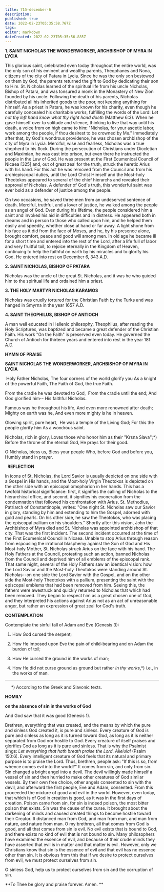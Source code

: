 ```yaml
---
title: 715-december-6
description: 
published: true
date: 2022-02-23T05:35:58.767Z
tags: 
editor: markdown
dateCreated: 2022-02-23T05:35:56.885Z
---
```



**1. SAINT NICHOLAS THE WONDERWORKER, ARCHBISHOP OF MYRA IN LYCIA**

This glorious saint, celebrated even today throughout the entire world, was the only son of his eminent and wealthy parents, Theophanes and Nona, citizens of the city of Patara in Lycia. Since he was the only son bestowed on them by God, the parents returned the gift to God by dedicating their son to Him. St. Nicholas learned of the spiritual life from his uncle Nicholas, Bishop of Patara, and was tonsured a monk in the Monastery of New Zion founded by his uncle. Following the death of his parents, Nicholas distributed all his inherited goods to the poor, not keeping anything for himself. As a priest in Patara, he was known for his charity, even though he carefully concealed his charitable works, fulfilling the words of the Lord: *Let not thy left hand know what thy right hand doeth* (Matthew 6:3). When he gave himself over to solitude and silence, thinking to live that way until his death, a voice from on high came to him: "Nicholas, for your ascetic labor, work among the people, if thou desirest to be crowned by Me." Immediately after that, by God's wondrous providence, he was chosen archbishop of the city of Myra in Lycia. Merciful, wise and fearless, Nicholas was a true shepherd to his flock. During the persecution of Christians under Diocletian and Maximian, he was cast into prison, but even there he instructed the people in the Law of God. He was present at the First Ecumenical Council of Nicaea [325] and, out of great zeal for the truth, struck the heretic Arius with his hand. For this act he was removed from the Council and from his archiepiscopal duties, until the Lord Christ Himself and the Most-holy Theotokos appeared to several of the chief hierarchs and revealed their approval of Nicholas. A defender of God's truth, this wonderful saint was ever bold as a defender of justice among the people. 

On two occasions, he saved three men from an undeserved sentence of death. Merciful, truthful, and a lover of justice, he walked among the people as an angel of God. Even during his lifetime, the people considered him a saint and invoked his aid in difficulties and in distress. He appeared both in dreams and in person to those who called upon him, and he helped them easily and speedily, whether close at hand or far away. A light shone from his face as it did from the face of Moses, and he, by his presence alone, brought comfort, peace and good will among men. In old age he became ill for a short time and entered into the rest of the Lord, after a life full of labor and very fruitful toil, to rejoice eternally in the Kingdom of Heaven, continuing to help the faithful on earth by his miracles and to glorify his God. He entered into rest on December 6, 343 A.D.

**2. SAINT NICHOLAS, BISHOP OF PATARA**

Nicholas was the uncle of the great St. Nicholas, and it was he who guided him to the spiritual life and ordained him a priest.

**3. THE HOLY MARTYR NICHOLAS KARAMOS**

Nicholas was cruelly tortured for the Christian Faith by the Turks and was hanged in Smyrna in the year 1657 A.D.

**4. SAINT THEOPHILUS, BISHOP OF ANTIOCH**

A man well educated in Hellenic philosophy, Theophilus, after reading the Holy Scriptures, was baptized and became a great defender of the Christian Faith. His work "On the Faith" is preserved even today. He governed the Church of Antioch for thirteen years and entered into rest in the year 181 A.D.



**HYMN OF PRAISE**

**SAINT NICHOLAS THE WONDERWORKER, ARCHBISHOP OF MYRA IN LYCIA**

 Holy Father Nicholas,
The four corners of the world glorify you
As a knight of the powerful Faith,
The Faith of God, the true Faith.

From the cradle he was devoted to God, 
From the cradle until the end;
And God glorified him--
His faithful Nicholas.

Famous was he throughout his life,
And even more renowned after death;
Mighty on earth was he,
And even more mighty is he in heaven.

Glowing spirit, pure heart, 
He was a temple of the Living God;
For this the people glorify him
As a wondrous saint.

Nicholas, rich in glory,
Loves those who honor him as their "Krsna Slava";*)
Before the throne of the eternal God,
He prays for their good.

O Nicholas, bless us,
Bless your people
Who, before God and before you,
Humbly stand in prayer.

 
**REFLECTION**



In icons of St. Nicholas, the Lord Savior is usually depicted on one side with a Gospel in His hands, and the Most-holy Virgin Theotokos is depicted on the other side with an episcopal omophorion in her hands. This has a twofold historical significance: first, it signifies the calling of Nicholas to the hierarchical office, and second, it signifies his exoneration from the condemnation that followed his confrontation with Arius. St. Methodius, Patriarch of Constantinople, writes: "One night St. Nicholas saw our Savior in glory, standing by him and extending to him the Gospel, adorned with gold and pearls. On his other side, he saw the Theotokos, who was placing the episcopal pallium on his shoulders." Shortly after this vision, John the Archbishop of Myra died and St. Nicholas was appointed archbishop of that city. That was the first incident. The second incident occurred at the time of the First Ecumenical Council in Nicaea. Unable to stop Arius through reason from espousing the irrational blasphemy against the Son of God and His Most-holy Mother, St. Nicholas struck Arius on the face with his hand. The Holy Fathers at the Council, protesting such an action, banned Nicholas from the Council and deprived him of all emblems of the episcopal rank. That same night, several of the Holy Fathers saw an identical vision: how the Lord Savior and the Most-holy Theotokos were standing around St. Nicholas--on one side the Lord Savior with the Gospel, and on the other side the Most-holy Theotokos with a pallium, presenting the saint with the episcopal emblems that had been removed from him. Seeing this, the fathers were awestruck and quickly returned to Nicholas that which had been removed. They began to respect him as a great chosen one of God, and they interpreted his actions against Arius not as an act of unreasonable anger, but rather an expression of great zeal for God's truth.



**CONTEMPLATION**

Contemplate the sinful fall of Adam and Eve (Genesis 3):


1.  How God cursed the serpent;


1.  How He imposed upon Eve the pain of child-bearing and on Adam the burden of toil;


1.  How He cursed the ground in the works of man;


1.  How He did not curse ground as ground but rather *in thy works*,*) i.e., in the works of man.
--------------------
     *) According to the Greek and Slavonic texts.



**HOMILY**

**on the absence of sin in the works of God**

And God saw that it was good (Genesis 1).

Brethren, everything that was created, and the means by which the pure and sinless God created it, is pure and sinless. Every creature of God is pure and sinless as long as it is turned toward God, as long as it is neither separated from God nor hostile to God. Every creature of itself praises and glorifies God as long as it is pure and sinless. That is why the Psalmist sings: *Let everything that hath breath praise the Lord. Alleluia!* (Psalm 150:6). Every intelligent creature of God feels that its natural and primary purpose is to praise the Lord. Thus, brethren, people ask: "If this is so, from whence comes evil into the world?" It comes from sin, and only from sin. Sin changed a bright angel into a devil. The devil willingly made himself a vessel of sin and then hurried to make other creatures of God similar vessels. By their own free choice, other angels consented to sin with the devil, and afterward the first people, Eve and Adam, consented. From this proceeded the mixture of good and evil in the world. However, even today, that which is of God in creation is good, as it was in the first days of creation. Poison came from sin, for sin is indeed poison, the most bitter poison that exists. Sin was the cause of the curse. It brought about the darkening of minds and caused created things to become hostile toward their Creator. It distanced man from God, and man from man, and man from nature, and nature from man. O my brethren, all that comes from God is good, and all that comes from sin is evil. No evil exists that is bound to God, and there exists no kind of evil that is not bound to sin. Many philosophers have examined the essence of evil, and because of their crude minds they have asserted that evil is in matter and that matter is evil. However, only we Christians know that sin is the essence of evil and that evil has no essence other than sin. It is obvious from this that if we desire to protect ourselves from evil, we must protect ourselves from sin.

O sinless God, help us to protect ourselves from sin and the corruption of sin.

**To Thee be glory and praise forever. Amen.
**
